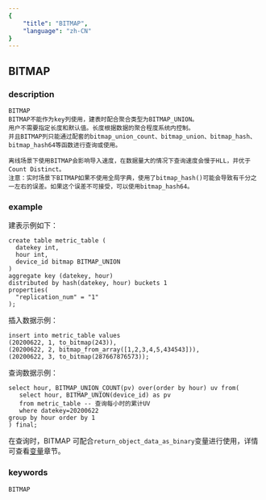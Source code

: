 ```yaml
---
{
    "title": "BITMAP",
    "language": "zh-CN"
}
---
```


<!-- 
Licensed to the Apache Software Foundation (ASF) under one
or more contributor license agreements.  See the NOTICE file
distributed with this work for additional information
regarding copyright ownership.  The ASF licenses this file
to you under the Apache License, Version 2.0 (the
"License"); you may not use this file except in compliance
with the License.  You may obtain a copy of the License at

  http://www.apache.org/licenses/LICENSE-2.0

Unless required by applicable law or agreed to in writing,
software distributed under the License is distributed on an
"AS IS" BASIS, WITHOUT WARRANTIES OR CONDITIONS OF ANY
KIND, either express or implied.  See the License for the
specific language governing permissions and limitations
under the License.
-->

## BITMAP
### description
    BITMAP
    BITMAP不能作为key列使用，建表时配合聚合类型为BITMAP_UNION。
    用户不需要指定长度和默认值。长度根据数据的聚合程度系统内控制。
    并且BITMAP列只能通过配套的bitmap_union_count、bitmap_union、bitmap_hash、bitmap_hash64等函数进行查询或使用。
    
    离线场景下使用BITMAP会影响导入速度，在数据量大的情况下查询速度会慢于HLL，并优于Count Distinct。
    注意：实时场景下BITMAP如果不使用全局字典，使用了bitmap_hash()可能会导致有千分之一左右的误差。如果这个误差不可接受，可以使用bitmap_hash64。

### example

建表示例如下：

    create table metric_table (
      datekey int,
      hour int,
      device_id bitmap BITMAP_UNION
    )
    aggregate key (datekey, hour)
    distributed by hash(datekey, hour) buckets 1
    properties(
      "replication_num" = "1"
    );

插入数据示例：

    insert into metric_table values
    (20200622, 1, to_bitmap(243)),
    (20200622, 2, bitmap_from_array([1,2,3,4,5,434543])),
    (20200622, 3, to_bitmap(287667876573));

查询数据示例：

    select hour, BITMAP_UNION_COUNT(pv) over(order by hour) uv from(
       select hour, BITMAP_UNION(device_id) as pv
       from metric_table -- 查询每小时的累计UV
       where datekey=20200622
    group by hour order by 1
    ) final;

在查询时，BITMAP 可配合`return_object_data_as_binary`变量进行使用，详情可查看[变量](../../../advanced/variables.md)章节。

### keywords

    BITMAP
